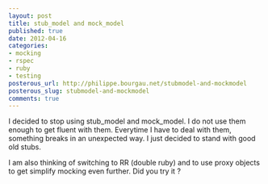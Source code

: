 ```yaml
---
layout: post
title: stub_model and mock_model
published: true
date: 2012-04-16
categories:
- mocking
- rspec
- ruby
- testing
posterous_url: http://philippe.bourgau.net/stubmodel-and-mockmodel
posterous_slug: stubmodel-and-mockmodel
comments: true
---
```

<p>I decided to stop using stub_model and mock_model. I do not use them enough to get fluent with them. Everytime I have to deal with them, something breaks in an unexpected way. I just decided to stand with good old stubs.</p>
<p>I am also thinking of switching to RR (double ruby) and to use proxy objects to get simplify mocking even further. Did you try it ?</p>
